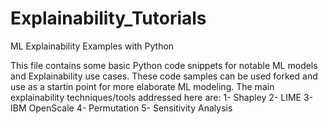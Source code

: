 # Explainability_Tutorials
ML Explainability Examples with Python

This file contains some basic Python code snippets for notable ML models and Explainability use cases.
These code samples can be used forked and use as a startin point for more elaborate ML modeling.
The main explainability techniques/tools addressed here are:
1- Shapley
2- LIME
3- IBM OpenScale
4- Permutation
5- Sensitivity Analysis
